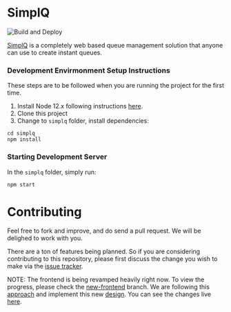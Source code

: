 # SimplQ

![Build and Deploy](https://github.com/daltonfury42/simplQ-frontend/workflows/Build%20and%20Deploy/badge.svg)

[SimplQ](https://simplq.me) is a completely web based queue management solution that anyone can use to create instant queues. 

### Development Envirmonment Setup Instructions

These steps are to be followed when you are running the project for the first time.

1. Install Node 12.x following instructions [here](https://github.com/nodesource/distributions/blob/master/README.md#debinstall).
2. Clone this project
3. Change to `simplq` folder, install dependencies:

```
cd simplq
npm install
```

### Starting Development Server

In the `simplq` folder, simply run:

```
npm start
```

# Contributing

Feel free to fork and improve, and do send a pull request. We will be delighed to work with you. 

There are a ton of features being planned. So if you are considering contributing to this repository, please first discuss the change you wish to make via the [issue tracker](https://github.com/SimplQ/simplQ-frontend/issues).

NOTE: The frontend is being revamped heavily right now. To view the progress, please check the [new-frontend](https://github.com/SimplQ/simplQ-frontend/tree/new-frontend) branch. We are following this [approach](https://github.com/SimplQ/simplQ-frontend/blob/new-frontend/simplq/readme.md) and implement this new [design](https://xd.adobe.com/view/8d227f50-0d35-4319-63ad-ff4bad308415-fb13/). You can see the changes live [here](https://new.simplq.me/).
